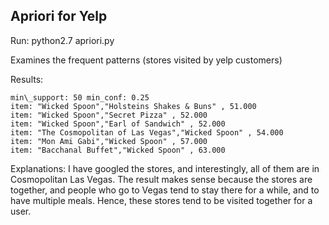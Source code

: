 ## Apriori for YelpRun: python2.7 apriori.py    Examines the frequent patterns (stores visited by yelp customers)Results: ```min\_support: 50 min_conf: 0.25item: "Wicked Spoon","Holsteins Shakes & Buns" , 51.000item: "Wicked Spoon","Secret Pizza" , 52.000item: "Wicked Spoon","Earl of Sandwich" , 52.000item: "The Cosmopolitan of Las Vegas","Wicked Spoon" , 54.000item: "Mon Ami Gabi","Wicked Spoon" , 57.000item: "Bacchanal Buffet","Wicked Spoon" , 63.000```Explanations: I have googled the stores, and interestingly, all of them are in Cosmopolitan Las Vegas. The result makes sense because the stores are together, and people who go to Vegas tend to stay there for a while, and to have multiple meals. Hence, these stores tend to be visited together for a user. 